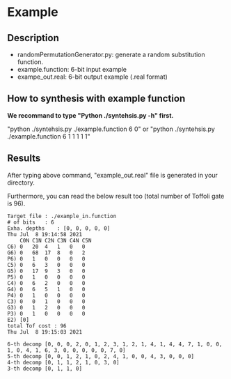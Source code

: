 # Example
## Description

- randomPermutationGenerator.py: generate a random substitution function.
- example.function: 6-bit input example
- exampe_out.real: 6-bit output example (.real format)

## How to synthesis with example function

**We recommand to type "Python ./syntehsis.py -h" first.**

"python ./syntehsis.py ./example.function 6 0" or "python ./syntehsis.py ./example.function 6 1 1 1 1 1"

## Results

After typing above command, "example_out.real" file is generated in your directory.

Furthermore, you can read the below result too (total number of Toffoli gate is 96).

```
Target file	: ./example_in.function
# of bits	: 6
Exha. depths	: [0, 0, 0, 0, 0]
Thu Jul  8 19:14:58 2021
	C0N	C1N	C2N	C3N	C4N	C5N	
C6)	0	20	4	1	0	0	
G6)	0	68	17	8	0	2	
P6)	0	1	0	0	0	0	
C5)	0	6	3	0	0	0	
G5)	0	17	9	3	0	0	
P5)	0	1	0	0	0	0	
C4)	0	6	2	0	0	0	
G4)	0	6	5	1	0	0	
P4)	0	1	0	0	0	0	
C3)	0	0	1	0	0	0	
G3)	0	1	2	0	0	0	
P3)	0	1	0	0	0	0	
E2)	[0]
total Tof cost : 96
Thu Jul  8 19:15:03 2021

6-th decomp	[0, 0, 0, 2, 0, 1, 2, 3, 1, 2, 1, 4, 1, 4, 4, 7, 1, 0, 0, 1, 0, 4, 1, 6, 3, 0, 0, 0, 0, 0, 7, 0]
5-th decomp	[0, 0, 1, 2, 1, 0, 2, 4, 1, 0, 0, 4, 3, 0, 0, 0]
4-th decomp	[0, 1, 1, 2, 1, 0, 3, 0]
3-th decomp	[0, 1, 1, 0]
```
